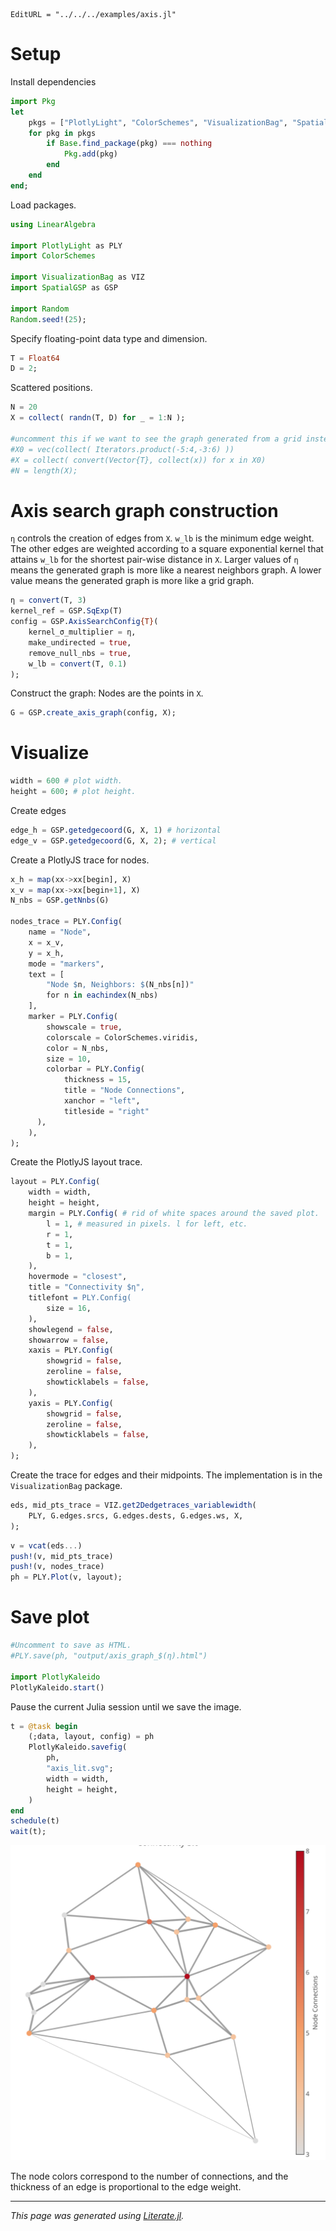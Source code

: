 ```@meta
EditURL = "../../../examples/axis.jl"
```

# Setup
Install dependencies

````julia
import Pkg
let
    pkgs = ["PlotlyLight", "ColorSchemes", "VisualizationBag", "SpatialGSP"]
    for pkg in pkgs
        if Base.find_package(pkg) === nothing
            Pkg.add(pkg)
        end
    end
end;
````

Load packages.

````julia
using LinearAlgebra

import PlotlyLight as PLY
import ColorSchemes

import VisualizationBag as VIZ
import SpatialGSP as GSP

import Random
Random.seed!(25);
````

Specify floating-point data type and dimension.

````julia
T = Float64
D = 2;
````

Scattered positions.

````julia
N = 20
X = collect( randn(T, D) for _ = 1:N );

#uncomment this if we want to see the graph generated from a grid instead of scattered positions.
#X0 = vec(collect( Iterators.product(-5:4,-3:6) ))
#X = collect( convert(Vector{T}, collect(x)) for x in X0)
#N = length(X);
````

# Axis search graph construction
`η` controls the creation of edges from `X`.
`w_lb` is the minimum edge weight. The other edges are weighted according to a square exponential kernel that attains `w_lb` for the shortest pair-wise distance in `X`.
Larger values of `η` means the generated graph is more like a nearest neighbors graph. A lower value means the generated graph is more like a grid graph.

````julia
η = convert(T, 3)
kernel_ref = GSP.SqExp(T)
config = GSP.AxisSearchConfig{T}(
    kernel_σ_multiplier = η,
    make_undirected = true,
    remove_null_nbs = true,
    w_lb = convert(T, 0.1)
);
````

Construct the graph: Nodes are the points in `X`.

````julia
G = GSP.create_axis_graph(config, X);
````

# Visualize

````julia
width = 600 # plot width.
height = 600; # plot height.
````

Create edges

````julia
edge_h = GSP.getedgecoord(G, X, 1) # horizontal
edge_v = GSP.getedgecoord(G, X, 2); # vertical
````

Create a PlotlyJS trace for nodes.

````julia
x_h = map(xx->xx[begin], X)
x_v = map(xx->xx[begin+1], X)
N_nbs = GSP.getNnbs(G)

nodes_trace = PLY.Config(
    name = "Node",
    x = x_v,
    y = x_h,
    mode = "markers",
    text = [
        "Node $n, Neighbors: $(N_nbs[n])"
        for n in eachindex(N_nbs)
    ],
    marker = PLY.Config(
        showscale = true,
        colorscale = ColorSchemes.viridis,
        color = N_nbs,
        size = 10,
        colorbar = PLY.Config(
            thickness = 15,
            title = "Node Connections",
            xanchor = "left",
            titleside = "right"
      ),
    ),
);
````

Create the PlotlyJS layout trace.

````julia
layout = PLY.Config(
    width = width,
    height = height,
    margin = PLY.Config( # rid of white spaces around the saved plot.
        l = 1, # measured in pixels. l for left, etc.
        r = 1,
        t = 1,
        b = 1,
    ),
    hovermode = "closest",
    title = "Connectivity $η",
    titlefont = PLY.Config(
        size = 16,
    ),
    showlegend = false,
    showarrow = false,
    xaxis = PLY.Config(
        showgrid = false,
        zeroline = false,
        showticklabels = false,
    ),
    yaxis = PLY.Config(
        showgrid = false,
        zeroline = false,
        showticklabels = false,
    ),
);
````

Create the trace for edges and their midpoints. The implementation is in the `VisualizationBag` package.

````julia
eds, mid_pts_trace = VIZ.get2Dedgetraces_variablewidth(
    PLY, G.edges.srcs, G.edges.dests, G.edges.ws, X,
);
````

````julia
v = vcat(eds...)
push!(v, mid_pts_trace)
push!(v, nodes_trace)
ph = PLY.Plot(v, layout);
````

# Save plot

````julia
#Uncomment to save as HTML.
#PLY.save(ph, "output/axis_graph_$(η).html")

import PlotlyKaleido
PlotlyKaleido.start()
````

Pause the current Julia session until we save the image.

````julia
t = @task begin
    (;data, layout, config) = ph
    PlotlyKaleido.savefig(
        ph,
        "axis_lit.svg";
        width = width,
        height = height,
    )
end
schedule(t)
wait(t);
````

![Constructed graph.](axis_lit.svg)

The node colors correspond to the number of connections, and the thickness of an edge is proportional to the edge weight.

---

*This page was generated using [Literate.jl](https://github.com/fredrikekre/Literate.jl).*

